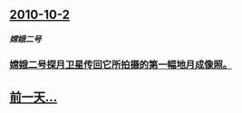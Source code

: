 ## [2010-10-2](/zh/news/2010/10/2/index.md)

##### 嫦娥二号
### [ 嫦娥二号探月卫星传回它所拍摄的第一幅地月成像照。](/zh/news/2010/10/2/嫦娥二号探月卫星传回它所拍摄的第一幅地月成像照.md)
## [前一天...](/zh/news/2010/10/1/index.md)

